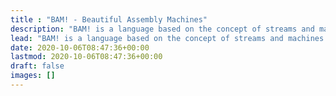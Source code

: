```yaml
---
title : "BAM! - Beautiful Assembly Machines"
description: "BAM! is a language based on the concept of streams and machines that transform streams."
lead: "BAM! is a language based on the concept of streams and machines that transform streams."
date: 2020-10-06T08:47:36+00:00
lastmod: 2020-10-06T08:47:36+00:00
draft: false
images: []
---
```

